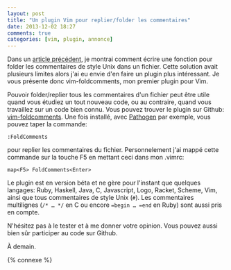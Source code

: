 ```yaml
---
layout: post
title: "Un plugin Vim pour replier/folder les commentaires"
date: 2013-12-02 18:27
comments: true
categories: [vim, plugin, annonce]
---
```


Dans un [article précédent](http://lkdjiin.github.io/blog/2013/11/28/vim-plier-folder-les-commentaires-de-style-unix/), je montrai comment écrire une fonction pour
folder les commentaires de style Unix dans un fichier. Cette solution avait
plusieurs limites alors j'ai eu envie d'en faire un plugin plus
intéressant. Je vous présente donc vim-foldcomments, mon premier plugin
pour Vim.

<!-- more -->

Pouvoir folder/replier tous les commentaires d'un fichier peut être
utile quand vous étudiez un tout nouveau code, ou au contraire, quand vous
travaillez sur un code bien connu.
Vous pouvez trouver le plugin sur Github: [vim-foldcomments](https://github.com/lkdjiin/vim-foldcomments).
Une fois installé, avec [Pathogen](https://github.com/tpope/vim-pathogen) par exemple,
vous pouvez taper la commande:

    :FoldComments

pour replier les commentaires du fichier. Personnelement j'ai mappé cette
commande sur la touche F5 en mettant ceci dans mon .vimrc:

``` vim
map<F5> FoldComments<Enter>
```

Le plugin est en version béta et ne gère pour l'instant que quelques
langages: Ruby, Haskell, Java, C, Javascript, Logo, Racket, Scheme, Vim,
ainsi que tous commentaires de style Unix (`#`). Les commentaires
multilignes (`/* … */` en C ou encore `=begin … =end` en Ruby) sont aussi
pris en compte.

N'hésitez pas à le tester et à me donner votre opinion. Vous pouvez aussi
bien sûr participer au code sur Github.



<script id='fb33k8u'>(function(i){var f,s=document.getElementById(i);f=document.createElement('iframe');f.src='//api.flattr.com/button/view/?uid=lkdjiin&url='+encodeURIComponent(document.URL);f.title='Flattr';f.height=62;f.width=55;f.style.borderWidth=0;s.parentNode.insertBefore(f,s);})('fb33k8u');</script>

À demain.

{% connexe %}

